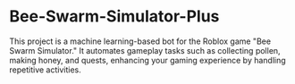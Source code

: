 # Bee-Swarm-Simulator-Plus
This project is a machine learning-based bot for the Roblox game "Bee Swarm Simulator." It automates gameplay tasks such as collecting pollen, making honey, and quests, enhancing your gaming experience by handling repetitive activities.
